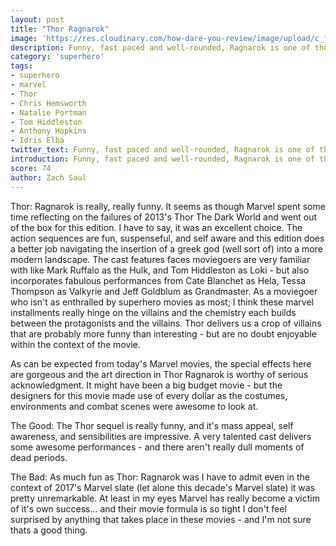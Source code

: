 ```yaml
---
layout: post
title: "Thor Ragnarok"
image: 'https://res.cloudinary.com/how-dare-you-review/image/upload/c_fill,h_399,w_760/v1528953376/Thor-Ragnarok-Revengers.jpg'
description: Funny, fast paced and well-rounded, Ragnarok is one of the stronger Marvel installments of the past few years.      
category: 'superhero'
tags: 
- superhero
- marvel
- Thor
- Chris Hemsworth
- Natalie Portman
- Tom Hiddleston
- Anthony Hopkins
- Idris Elba
twitter_text: Funny, fast paced and well-rounded, Ragnarok is one of the stronger Marvel installments of the past few years. 
introduction: Funny, fast paced and well-rounded, Ragnarok is one of the stronger Marvel installments of the past few years.
score: 74
author: Zach Saul 
---
```


Thor: Ragnarok is really, really funny. It seems as though Marvel spent some time reflecting on the failures of 2013's Thor The Dark World and went out of the box for this edition. I have to say, it was an excellent choice. The action sequences are fun, suspenseful, and self aware and this edition does a better job navigating the insertion of a greek god (well sort of) into a more modern landscape. The cast features faces moviegoers are very familiar with like Mark Ruffalo as the Hulk, and Tom Hiddleston as Loki - but also incorporates fabulous performances from Cate Blanchet as Hela, Tessa Thompson as Valkyrie and Jeff Goldblum as Grandmaster. As a moviegoer who isn't as enthralled by superhero movies as most; I think these marvel installments really hinge on the villains and the chemistry each builds between the protagonists and the villains. Thor delivers us a crop of villains that are probably more funny than interesting - but are no doubt enjoyable within the context of the movie.

As can be expected from today's Marvel movies, the special effects here are gorgeous and the art direction in Thor Ragnarok is worthy of serious acknowledgment. It might have been a big budget movie - but the designers for this movie made use of every dollar as the costumes, environments and combat scenes were awesome to look at.

The Good: The Thor sequel is really funny, and it's mass appeal, self awareness, and sensibilities are impressive. A very talented cast delivers some awesome performances - and there aren't really dull moments of dead periods.

The Bad: As much fun as Thor: Ragnarok was I have to admit even in the context of 2017's Marvel slate (let alone this decade's Marvel slate) it was pretty unremarkable. At least in my eyes Marvel has really become a victim of it's own success... and their movie formula is so tight I don't feel surprised by anything that takes place in these movies - and I'm not sure thats a good thing.